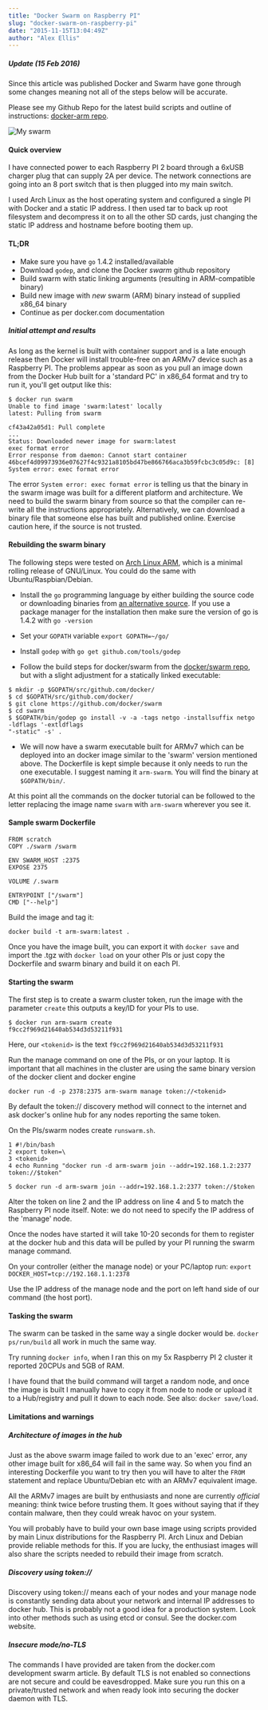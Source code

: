 ```yaml
---
title: "Docker Swarm on Raspberry PI"
slug: "docker-swarm-on-raspberry-pi"
date: "2015-11-15T13:04:49Z"
author: "Alex Ellis"
---
```


##### Update (15 Feb 2016)

Since this article was published Docker and Swarm have gone through some changes meaning not all of the steps below will be accurate.

Please see my Github Repo for the latest build scripts and outline of instructions: [docker-arm repo](https://github.com/alexellis/docker-arm).

![My swarm](/content/images/2015/11/11375892_501978669969619_1957604497_n.jpg)

#### Quick overview
I have connected power to each Raspberry PI 2 board through a 6xUSB charger plug that can supply 2A per device. The network connections are going into an 8 port switch that is then plugged into my main switch.

I used Arch Linux as the host operating system and configured a single PI with Docker and a static IP address. I then used tar to back up root filesystem and decompress it on to all the other SD cards, just changing the static IP address and hostname before booting them up.

#### TL;DR
- Make sure you have `go` 1.4.2 installed/available
- Download `godep`, and clone the Docker *swarm* github repository
- Build swarm with static linking arguments (resulting in ARM-compatible binary)
- Build new image with _new_ swarm (ARM) binary instead of supplied x86_64 binary
- Continue as per docker.com documentation


##### Initial attempt and results
As long as the kernel is built with container support and is a late enough release then Docker will install trouble-free on an ARMv7 device such as a Raspberry PI. The problems appear as soon as you pull an image down from the Docker Hub built for a 'standard PC' in x86_64 format and try to run it, you'll get output like this:
```
$ docker run swarm
Unable to find image 'swarm:latest' locally
latest: Pulling from swarm

cf43a42a05d1: Pull complete
...
Status: Downloaded newer image for swarm:latest
exec format error
Error response from daemon: Cannot start container 46bcef4d09973936e07627f4c9321a8105bd47be866766aca3b59fcbc3c05d9c: [8] System error: exec format error
```

The error ``System error: exec format error`` is telling us that the binary in the swarm image was built for a different platform and architecture. We need to build the swarm binary from source so that the compiler can re-write all the instructions appropriately. 
Alternatively, we can download a binary file that someone else has built and published online. Exercise caution here, if the source is not trusted.

#### Rebuilding the swarm binary
The following steps were tested on [Arch Linux ARM](http://archlinuxarm.org), which is a minimal rolling release of GNU/Linux. You could do the same with Ubuntu/Raspbian/Debian.

- Install the `go` programming language by either building the source code or downloading binaries from [an alternative source](http://dave.cheney.net/unofficial-arm-tarballs). If you use a package manager for the installation then make sure the version of go is 1.4.2 with `go -version`

- Set your `GOPATH` variable `export GOPATH=~/go/`

- Install `godep` with `go get github.com/tools/godep`

- Follow the build steps for docker/swarm from the [docker/swarm repo](https://github.com/docker/swarm), but with a slight adjustment for a statically linked executable:
```
$ mkdir -p $GOPATH/src/github.com/docker/
$ cd $GOPATH/src/github.com/docker/
$ git clone https://github.com/docker/swarm
$ cd swarm
$ $GOPATH/bin/godep go install -v -a -tags netgo -installsuffix netgo -ldflags '-extldflags
"-static" -s' .
```
- We will now have a swarm executable built for ARMv7 which can be deployed into an docker image similar to the 'swarm' version mentioned above. The Dockerfile is kept simple because it only needs to run the one executable. I suggest naming it `arm-swarm`. You will find the binary at  `$GOPATH/bin/`.

At this point all the commands on the docker tutorial can be followed to the letter replacing the image name `swarm` with `arm-swarm` wherever you see it.

#### Sample swarm Dockerfile
```
FROM scratch
COPY ./swarm /swarm

ENV SWARM_HOST :2375
EXPOSE 2375

VOLUME /.swarm

ENTRYPOINT ["/swarm"]
CMD ["--help"]

```
Build the image and tag it:

`docker build -t arm-swarm:latest .`

Once you have the image built, you can export it with `docker save` and import the .tgz with `docker load` on your other PIs or just copy the Dockerfile and swarm binary and build it on each PI.

#### Starting the swarm

The first step is to create a swarm cluster token, run the image with the parameter `create` this outputs a key/ID for your PIs to use.
```
$ docker run arm-swarm create
f9cc2f969d21640ab534d3d53211f931
```
Here, our `<tokenid>` is the text `f9cc2f969d21640ab534d3d53211f931`

Run the manage command on one of the PIs, or on your laptop. It is important that all machines in the cluster are using the same binary version of the docker client and docker engine

`docker run -d -p 2378:2375 arm-swarm manage token://<tokenid>`

By default the token:// discovery method will connect to the internet and ask docker's online hub for any nodes reporting the same token.

On the PIs/swarm nodes create `runswarm.sh`.

```
1 #!/bin/bash
2 export token=\
3 <tokenid>
4 echo Running "docker run -d arm-swarm join --addr=192.168.1.2:2377 token://$token"

5 docker run -d arm-swarm join --addr=192.168.1.2:2377 token://$token
```
Alter the token on line 2 and the IP address on line 4 and 5 to match the Raspberry PI node itself. Note: we do not need to specify the IP address of the 'manage' node.

Once the nodes have started it will take 10-20 seconds for them to register at the docker hub and this data will be pulled by your PI running the swarm manage command.

On your controller (either the manage node) or your PC/laptop run:
`export DOCKER_HOST=tcp://192.168.1.1:2378`

Use the IP address of the manage node and the port on left hand side of our command (the host port).

#### Tasking the swarm

The swarm can be tasked in the same way a single docker would be. `docker ps/run/build` all work in much the same way.

Try running `docker info`, when I ran this on my 5x Raspberry PI 2 cluster it reported 20CPUs and 5GB of RAM.

I have found that the build command will target a random node, and once the image is built I manually have to copy it from node to node or upload it to a Hub/registry and pull it down to each node. See also: `docker save/load`.

#### Limitations and warnings

##### Architecture of images in the hub

Just as the above swarm image failed to work due to an 'exec' error, any other image built for x86_64 will fail in the same way. So when you find an interesting Dockerfile you want to try then you will have to alter the `FROM` statement and replace Ubuntu/Debian etc with an ARMv7 equivalent image. 

All the ARMv7 images are built by enthusiasts and none are currently *official* meaning: think twice before trusting them. It goes without saying that if they contain malware, then they could wreak havoc on your system.

You will probably have to build your own base image using scripts provided by main Linux distributions for the Raspberry PI. Arch Linux and Debian provide reliable methods for this. If you are lucky, the enthusiast images will also share the scripts needed to rebuild their image from scratch.

##### Discovery using token:// 

Discovery using token:// means each of your nodes and your manage node is constantly sending data about your network and internal IP addresses to docker hub. This is probably not a good idea for a production system. Look into other methods such as using etcd or consul. See the docker.com website.

##### Insecure mode/no-TLS

The commands I have provided are taken from the docker.com development swarm article. By default TLS is not enabled so connections are not secure and could be eavesdropped. Make sure you run this on a private/trusted network and when ready look into securing the docker daemon with TLS.